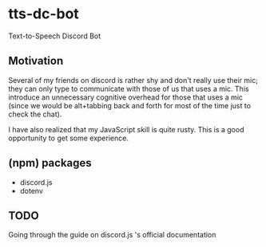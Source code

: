 # tts-dc-bot
Text-to-Speech Discord Bot

## Motivation
Several of my friends on discord is rather shy and don't really use their mic; they can only type to communicate with those of us that uses a mic. This introduce an unnecessary cognitive overhead for those that uses a mic (since we would be alt+tabbing back and forth for most of the time just to check the chat). 

I have also realized that my JavaScript skill is quite rusty. This is a good opportunity to get some experience. 

## (npm) packages
- discord.js
- dotenv

## TODO
Going through the guide on discord.js \'s official documentation 
